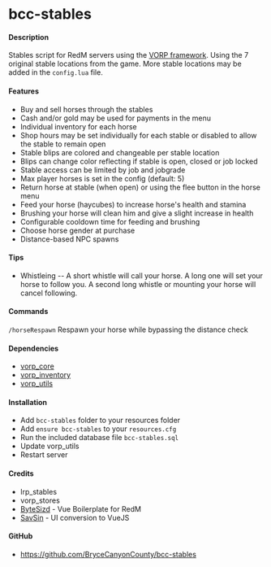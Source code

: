 # bcc-stables

#### Description
Stables script for RedM servers using the [VORP framework](https://github.com/VORPCORE). Using the 7 original stable locations from the game. More stable locations may be added in the `config.lua` file.

#### Features
- Buy and sell horses through the stables
- Cash and/or gold may be used for payments in the menu
- Individual inventory for each horse
- Shop hours may be set individually for each stable or disabled to allow the stable to remain open
- Stable blips are colored and changeable per stable location
- Blips can change color reflecting if stable is open, closed or job locked
- Stable access can be limited by job and jobgrade
- Max player horses is set in the config (default: 5)
- Return horse at stable (when open) or using the flee button in the horse menu
- Feed your horse (haycubes) to increase horse's health and stamina
- Brushing your horse will clean him and give a slight increase in health
- Configurable cooldown time for feeding and brushing
- Choose horse gender at purchase
- Distance-based NPC spawns

#### Tips
- Whistleing -- A short whistle will call your horse. A long one will set your horse to follow you. A second long whistle or mounting your horse will cancel following.

#### Commands
`/horseRespawn` Respawn your horse while bypassing the distance check

#### Dependencies
- [vorp_core](https://github.com/VORPCORE/vorp-core-lua)
- [vorp_inventory](https://github.com/VORPCORE/vorp_inventory-lua)
- [vorp_utils](https://github.com/VORPCORE/vorp_utils)

#### Installation
- Add `bcc-stables` folder to your resources folder
- Add `ensure bcc-stables` to your `resources.cfg`
- Run the included database file `bcc-stables.sql`
- Update vorp_utils
- Restart server

#### Credits
- lrp_stables
- vorp_stores
- [ByteSizd](https://github.com/AndrewR3K) - Vue Boilerplate for RedM
- [SavSin](https://github.com/DavFount) - UI conversion to VueJS

#### GitHub
- https://github.com/BryceCanyonCounty/bcc-stables